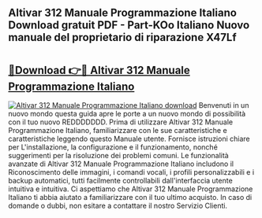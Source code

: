 ## Altivar 312 Manuale Programmazione Italiano Download gratuit PDF - Part-KOo Italiano Nuovo manuale del proprietario di riparazione X47Lf

# <h2><a href="http://dfggskz.blite.top/?on=Altivar+312+Manuale+Programmazione+Italiano">🔗Download 👉🔴 Altivar 312 Manuale Programmazione Italiano</a></h2>

[![Altivar 312 Manuale Programmazione Italiano download](https://i.imgur.com/lujVjoI.png)](http://dfggskz.blite.top/?on=Altivar+312+Manuale+Programmazione+Italiano)
Benvenuti in un nuovo mondo questa guida apre le porte a un nuovo mondo di possibilità con il tuo nuovo REDDDDDDD. Prima di utilizzare Altivar 312 Manuale Programmazione Italiano, familiarizzare con le sue caratteristiche e caratteristiche leggendo questo Manuale utente. Fornisce istruzioni chiare per L'installazione, la configurazione e il funzionamento, nonché suggerimenti per la risoluzione dei problemi comuni. Le funzionalità avanzate di Altivar 312 Manuale Programmazione Italiano includono il Riconoscimento delle immagini, i comandi vocali, i profili personalizzabili e i backup automatici, tutti facilmente controllabili dall'interfaccia utente intuitiva e intuitiva. Ci aspettiamo che Altivar 312 Manuale Programmazione Italiano ti abbia aiutato a familiarizzare con il tuo ultimo acquisto. In caso di domande o dubbi, non esitare a contattare il nostro Servizio Clienti.
